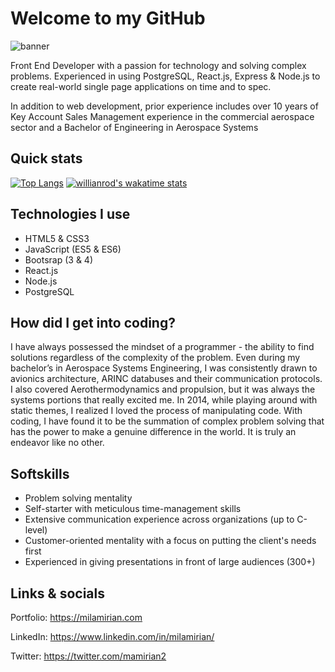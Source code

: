 # Welcome to my GitHub

![banner](https://user-images.githubusercontent.com/62856013/95694848-f410ec00-0be8-11eb-9ad2-607a03853e68.png)

Front End Developer with a passion for technology and solving complex problems. Experienced in using PostgreSQL, React.js, Express & Node.js to create real-world single page applications on time and to spec.

In addition to web development, prior experience includes over 10 years of Key Account Sales Management experience in the commercial aerospace sector and a Bachelor of Engineering in Aerospace Systems

## Quick stats

[![Top Langs](https://github-readme-stats.vercel.app/api/top-langs/?username=mil-amirian)](https://github.com/mil-amirian/github-readme-stats)
[![willianrod's wakatime stats](https://github-readme-stats.vercel.app/api/wakatime?username=milamirian)](https://github.com/mil-amirian/github-readme-stats)


## Technologies I use

* HTML5 & CSS3
* JavaScript (ES5 & ES6)
* Bootsrap (3 & 4)
* React.js
* Node.js
* PostgreSQL

## How did I get into coding?

I have always possessed the mindset of a programmer - the ability to find solutions regardless of the complexity of the problem. Even during my bachelor’s in Aerospace Systems Engineering, I was consistently drawn to avionics architecture, ARINC databuses and their communication protocols. I also covered Aerothermodynamics and propulsion, but it was always the systems portions that really excited me. In 2014, while playing around with static themes, I realized I loved the process of manipulating code. With coding, I have found it to be the summation of complex problem solving that has the power to make a genuine difference in the world. It is truly an endeavor like no other.

## Softskills

* Problem solving mentality
* Self-starter with meticulous time-management skills
* Extensive communication experience across organizations (up to C-level)
* Customer-oriented mentality with a focus on putting the client's needs first
* Experienced in giving presentations in front of large audiences (300+)


## Links & socials

Portfolio: https://milamirian.com

LinkedIn: https://www.linkedin.com/in/milamirian/

Twitter: https://twitter.com/mamirian2
